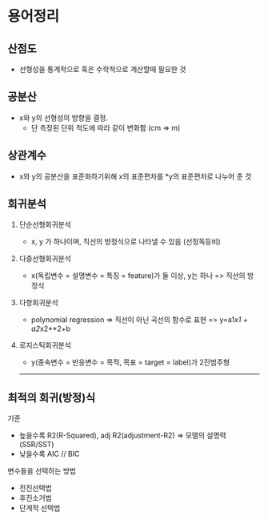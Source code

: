 # 용어정리

## 산점도
- 선형성을 통계적으로 혹은 수학적으로 계산할때 필요한 것

## 공분산
- x와 y의 선형성의 방향을 결정.
    - 단 측정된 단위 척도에 따라 같이 변화함 (cm => m)

## 상관계수 
- x와 y의 공분산을 표준화하기위해 x의 표준편차를 *y의 표준편차로 나누어 준 것

## 회귀분석
1. 단순선형회귀분석
    - x, y 가 하나이며, 직선의 방정식으로 나타낼 수 있음 (선정독등비)
2. 다중선형회귀분석
    - x(독립변수 = 설명변수 = 특징 = feature)가 둘 이상, y는 하나 => 직선의 방정식
3. 다항회귀분석
    - polynomial regression => 직선이 아닌 곡선의 함수로 표현 => y=a1*x1 + a2*x2**2+b
4. 로지스틱회귀분석
    - y(종속변수 = 반응변수 = 목적, 목표 = target = label)가 2진범주형

    ---

## 최적의 회귀(방정)식
기준
- 높을수록 R2(R-Squared), adj R2(adjustment-R2) => 모델의 설명력(SSR/SST)
- 낮을수록 AIC // BIC

변수들을 선택하는 방법
- 전진선택법
- 후진소거법
- 단계적 선택법